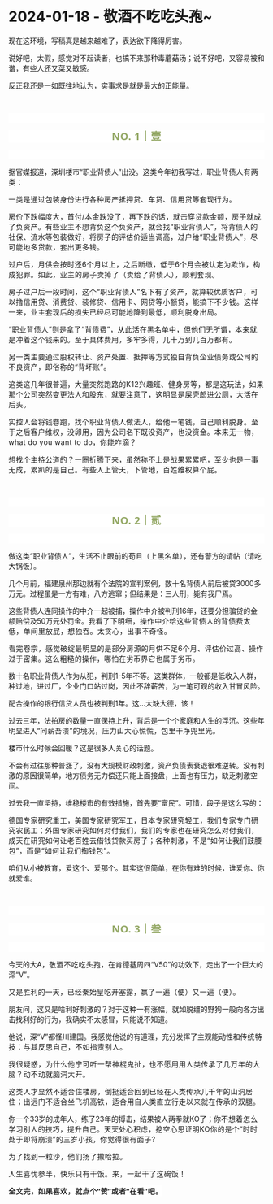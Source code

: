 # 2024-01-18 - 敬酒不吃吃头孢~

<p style="visibility: visible;">现在这环境，写稿真是越来越难了，表达欲下降得厉害。<br style="visibility: visible;"></p><p style="visibility: visible;">说好吧，太假，感觉对不起读者，也搞不来那种毒蘑菇汤；说不好吧，又容易被和谐，有些人还又菜又敏感。</p><p style="visibility: visible;">反正我还是一如既往地认为，实事求是就是最大的正能量。</p><p style="visibility: visible;"><br style="visibility: visible;"></p><p style="outline: 0px;font-family: system-ui, -apple-system, BlinkMacSystemFont, &quot;Helvetica Neue&quot;, &quot;PingFang SC&quot;, &quot;Hiragino Sans GB&quot;, &quot;Microsoft YaHei UI&quot;, &quot;Microsoft YaHei&quot;, Arial, sans-serif;letter-spacing: 0.544px;text-wrap: wrap;background-color: rgb(255, 255, 255);visibility: visible;"><br style="outline: 0px;visibility: visible;"></p><p style="outline: 0px;letter-spacing: 0.544px;text-wrap: wrap;color: rgb(34, 34, 34);font-family: -apple-system-font, system-ui, &quot;Helvetica Neue&quot;, &quot;PingFang SC&quot;, &quot;Hiragino Sans GB&quot;, &quot;Microsoft YaHei UI&quot;, &quot;Microsoft YaHei&quot;, Arial, sans-serif;background-color: rgb(255, 255, 255);text-align: center;visibility: visible;"><span style="outline: 0px;font-weight: bold;line-height: 25px;color: rgb(149, 169, 103);font-size: 20px;visibility: visible;">NO. 1｜壹</span></p><p style="outline: 0px;letter-spacing: 0.544px;text-wrap: wrap;color: rgb(34, 34, 34);font-family: -apple-system-font, system-ui, &quot;Helvetica Neue&quot;, &quot;PingFang SC&quot;, &quot;Hiragino Sans GB&quot;, &quot;Microsoft YaHei UI&quot;, &quot;Microsoft YaHei&quot;, Arial, sans-serif;background-color: rgb(255, 255, 255);text-align: center;visibility: visible;"><br style="outline: 0px;visibility: visible;"></p><p style="visibility: visible;">据官媒报道，深圳楼市“职业背债人”出没。这类今年初我写过，<span style="font-size: var(--articleFontsize); letter-spacing: 0.034em; visibility: visible;">职业背债人有两类：</span></p><p style="visibility: visible;"><span style="font-size: var(--articleFontsize); letter-spacing: 0.034em; visibility: visible;">一类是</span><span style="font-size: var(--articleFontsize); letter-spacing: 0.034em; visibility: visible;">通过包装身份进行各种房产抵押贷、车贷</span><span style="font-size: var(--articleFontsize); letter-spacing: 0.034em; visibility: visible;">、信用贷等套现行为</span><span style="font-size: var(--articleFontsize); letter-spacing: 0.034em; visibility: visible;">。</span></p><p style="visibility: visible;"><span style="font-size: var(--articleFontsize); letter-spacing: 0.034em; visibility: visible;">房价下跌幅度大，首付/本金跌没了，再下跌的话，就击穿贷款金额，房子就成了负资产。有些业主不想背负这个负资产，就会找“职业背债人”，将背债人的社保、流水等包装做好，将房子的评估价适当调高，过户给“职业背债人”，尽可能地多贷款，套出更多钱。</span></p><p style="visibility: visible;"><span style="font-size: var(--articleFontsize); letter-spacing: 0.034em; visibility: visible;">过户后，月供会按时还6个月以上，之后断缴，低于6个月会被认定为欺诈，构成犯罪。如此，<span style="letter-spacing: 0.578px; text-wrap: wrap; visibility: visible;">业主的</span><span style="letter-spacing: 0.578px; text-wrap: wrap; visibility: visible;">房子卖掉了</span><span style="letter-spacing: 0.578px; text-wrap: wrap; visibility: visible;">（卖给了背债人）</span><span style="letter-spacing: 0.578px; text-wrap: wrap; visibility: visible;">，顺利</span><span style="letter-spacing: 0.578px; text-wrap: wrap; visibility: visible;">套现。</span></span></p><p style="visibility: visible;"><span style="font-size: var(--articleFontsize); letter-spacing: 0.034em; visibility: visible;">房子过户后一段时间，这个“职业背债人”名下有了资产，就算较优质客户，可以撸信用贷、消费贷、装修贷、信用卡、网贷等小额贷，能搞下不少钱。这样一来，业主套现后的损失已经尽可能地降到最低，顺利脱身出局。</span></p><p style="visibility: visible;"><span style="font-size: var(--articleFontsize); letter-spacing: 0.034em; visibility: visible;">“职业背债人”则是拿了“背债费”，从此活在黑名单中，但他们无所谓，本来就是冲着这个钱来的。至于具体费用，多牢多得，几十万到几百万都有。</span></p><p style="visibility: visible;"><span style="font-size: var(--articleFontsize); letter-spacing: 0.034em; visibility: visible;">另一类主要通过股权转让、资产处置、抵押等方式独自背负企业债务或公司的不良资产，即俗称的“背坏账”。<br style="visibility: visible;"></span></p><p style="visibility: visible;"><span style="font-size: var(--articleFontsize); letter-spacing: 0.034em; visibility: visible;">这类这几年很普遍，大量突然跑路的K12兴趣班、健身房等，都是这玩法，如果那个公司突然变更法人和股东，就要注意了，这明显是屎壳郎进公厕，大活在后头。</span></p><p style="visibility: visible;"><span style="font-size: var(--articleFontsize); letter-spacing: 0.034em; visibility: visible;">实控人会将钱卷跑，找个职业背债人做法人，给他一笔钱，自己顺利脱身。</span><span style="font-size: var(--articleFontsize); letter-spacing: 0.034em; visibility: visible;">至于之后</span><span style="font-size: var(--articleFontsize); letter-spacing: 0.034em; visibility: visible;">客户维权，</span><span style="font-size: var(--articleFontsize); letter-spacing: 0.034em; visibility: visible;">没卵用，因为公司名下既没资产，也没资金。</span><span style="font-size: var(--articleFontsize); letter-spacing: 0.034em; visibility: visible;">本来无一物，what do you want to do，</span><span style="font-size: var(--articleFontsize); letter-spacing: 0.034em; visibility: visible;">你能咋滴？</span></p><p><span style="font-size: var(--articleFontsize);letter-spacing: 0.034em;">想找个主持公道的？一圈折腾下来，虽然称不上是战果累累吧，至少也是一事无成，累趴的是自己。有些人上管天，下管地，百姓维权算个屁。</span></p><p><br></p><p style="outline: 0px;font-family: system-ui, -apple-system, BlinkMacSystemFont, &quot;Helvetica Neue&quot;, &quot;PingFang SC&quot;, &quot;Hiragino Sans GB&quot;, &quot;Microsoft YaHei UI&quot;, &quot;Microsoft YaHei&quot;, Arial, sans-serif;letter-spacing: 0.544px;text-wrap: wrap;background-color: rgb(255, 255, 255);visibility: visible;"><br style="outline: 0px;visibility: visible;"></p><p style="outline: 0px;letter-spacing: 0.544px;text-wrap: wrap;color: rgb(34, 34, 34);font-family: -apple-system-font, system-ui, &quot;Helvetica Neue&quot;, &quot;PingFang SC&quot;, &quot;Hiragino Sans GB&quot;, &quot;Microsoft YaHei UI&quot;, &quot;Microsoft YaHei&quot;, Arial, sans-serif;background-color: rgb(255, 255, 255);text-align: center;visibility: visible;"><span style="outline: 0px;font-weight: bold;line-height: 25px;color: rgb(149, 169, 103);font-size: 20px;visibility: visible;">NO. 2｜贰</span></p><p style="outline: 0px;letter-spacing: 0.544px;text-wrap: wrap;color: rgb(34, 34, 34);font-family: -apple-system-font, system-ui, &quot;Helvetica Neue&quot;, &quot;PingFang SC&quot;, &quot;Hiragino Sans GB&quot;, &quot;Microsoft YaHei UI&quot;, &quot;Microsoft YaHei&quot;, Arial, sans-serif;background-color: rgb(255, 255, 255);text-align: center;visibility: visible;"><br style="outline: 0px;visibility: visible;"></p><p>做这类“职业背债人”，生活不止眼前的苟且（<span style="letter-spacing: 0.578px;text-wrap: wrap;">上</span><span style="letter-spacing: 0.578px;text-wrap: wrap;">黑名单）</span>，还有警方的请帖（请吃大锅饭）。<br></p><p>几个月前，福建泉州那边就有个法院的宣判案例，数十名背债人前后被贷3000多万元。过程虽是一方有难，八方逃窜；但结果是：三人刑，毙有我尸焉。</p><p>这些背债人连同操作的中介一起被捕，操作中介被判刑16年，还要分担骗贷的金额赔偿及50万元处罚金。<span style="font-size: var(--articleFontsize);letter-spacing: 0.034em;">我看了下明细</span><span style="font-size: var(--articleFontsize);letter-spacing: 0.034em;">，</span><span style="font-size: var(--articleFontsize);letter-spacing: 0.578px;">操作中介给这些背债人的</span><span style="font-size: var(--articleFontsize);letter-spacing: 0.578px;">背债费太低</span><span style="font-size: var(--articleFontsize);letter-spacing: 0.578px;">，</span><span style="font-size: var(--articleFontsize);letter-spacing: 0.578px;">单间里放屁，想独吞。</span><span style="font-size: var(--articleFontsize);letter-spacing: 0.578px;">太贪心，出事不奇怪</span><span style="font-size: var(--articleFontsize);letter-spacing: 0.578px;">。</span></p><p><span style="font-size: var(--articleFontsize);letter-spacing: 0.578px;"><span style="letter-spacing: 0.578px;">看完卷宗，感觉</span><span style="font-size: var(--articleFontsize);letter-spacing: 0.034em;">破绽最明显的是部分房源的</span><span style="font-size: var(--articleFontsize);letter-spacing: 0.034em;">月供</span><span style="font-size: var(--articleFontsize);letter-spacing: 0.034em;">不足6个月、评估价</span><span style="font-size: var(--articleFontsize);letter-spacing: 0.034em;">过高、</span><span style="font-size: var(--articleFontsize);letter-spacing: 0.034em;">操作</span><span style="font-size: var(--articleFontsize);letter-spacing: 0.034em;">过于密集</span><span style="font-size: var(--articleFontsize);letter-spacing: 0.034em;">。</span><span style="font-size: var(--articleFontsize);letter-spacing: 0.034em;">这么粗糙的操作，</span><span style="font-size: var(--articleFontsize);letter-spacing: 0.034em;">哪怕在劣币界它也属于劣币</span><span style="font-size: var(--articleFontsize);letter-spacing: 0.034em;">。</span></span><span style="letter-spacing: 0.578px;font-size: var(--articleFontsize);"></span></p><p>数十名职业背债人作为从犯，判刑1-5年不等。这类群体，一般都是低收入人群，种过地，进过厂，企业门口站过岗，因此不辞薪苦，为一笔可观的收入甘冒风险。</p><p>配合操作的银行信贷人员也被判刑1年。这...大缺大德，该！<span style="font-size: var(--articleFontsize);letter-spacing: 0.034em;"></span></p><p>过去三年，法拍房的数量一直保持上升，背后是一个个家庭和人生的浮沉。这些年明显进入“<span style="font-size: var(--articleFontsize);letter-spacing: 0.034em;">问薪吾溃”的境况，压力山大心慌慌，</span><span style="font-size: var(--articleFontsize);letter-spacing: 0.034em;">包里干净兜里光。</span></p><p>楼市什么时候会回暖？这是很多人关心的话题。<br></p><p>不会有过往那种普涨了，没有大规模财政刺激，资产负债表衰退很难逆转。没有刺激的原因很简单，地方债务无力偿还只能上面接盘，上面也有压力，缺乏刺激空间。</p><p>过去我一直坚持，维稳楼市的有效措施，首先要“富民”。可惜，段子是这么写的：</p><p><span style="font-size: var(--articleFontsize);letter-spacing: 0.034em;">德国专家研究重工，美国专家研究军工，日本专家研究轻工，我们专家专门研究农民工；</span><span style="font-size: var(--articleFontsize);letter-spacing: 0.034em;">外国专家研究如何对付我们，我们的专家也在研究怎么对付我们，成天在研究如何让老百姓去借钱贷款买房子</span><span style="font-size: var(--articleFontsize);letter-spacing: 0.034em;">；各种刺激，不是“如何让我们鼓腰包”，而是“如何让我们掏钱包”。</span></p><p>咱们从小被教育，爱这个、爱那个。其实这很简单，在你有难的时候，谁爱你、你就爱谁。</p><p><br></p><p style="outline: 0px;font-family: system-ui, -apple-system, BlinkMacSystemFont, &quot;Helvetica Neue&quot;, &quot;PingFang SC&quot;, &quot;Hiragino Sans GB&quot;, &quot;Microsoft YaHei UI&quot;, &quot;Microsoft YaHei&quot;, Arial, sans-serif;letter-spacing: 0.544px;text-wrap: wrap;background-color: rgb(255, 255, 255);visibility: visible;"><br style="outline: 0px;visibility: visible;"></p><p style="outline: 0px;letter-spacing: 0.544px;text-wrap: wrap;color: rgb(34, 34, 34);font-family: -apple-system-font, system-ui, &quot;Helvetica Neue&quot;, &quot;PingFang SC&quot;, &quot;Hiragino Sans GB&quot;, &quot;Microsoft YaHei UI&quot;, &quot;Microsoft YaHei&quot;, Arial, sans-serif;background-color: rgb(255, 255, 255);text-align: center;visibility: visible;"><span style="outline: 0px;font-weight: bold;line-height: 25px;color: rgb(149, 169, 103);font-size: 20px;visibility: visible;">NO. 3｜叁</span></p><p style="outline: 0px;letter-spacing: 0.544px;text-wrap: wrap;color: rgb(34, 34, 34);font-family: -apple-system-font, system-ui, &quot;Helvetica Neue&quot;, &quot;PingFang SC&quot;, &quot;Hiragino Sans GB&quot;, &quot;Microsoft YaHei UI&quot;, &quot;Microsoft YaHei&quot;, Arial, sans-serif;background-color: rgb(255, 255, 255);text-align: center;visibility: visible;"><br style="outline: 0px;visibility: visible;"></p><p>今天的大A，<span style="letter-spacing: 0.578px;text-wrap: wrap;">敬酒不吃吃头孢，</span>在肯德基周四“V50”的功效下，走出了一个巨大的深“V”。</p><p><span style="font-size: var(--articleFontsize);letter-spacing: 0.034em;">又是胜利的一天，已经</span><span style="font-size: var(--articleFontsize);letter-spacing: 0.034em;">秦始皇吃开塞露，赢了一遍（便）又一遍（便）。</span><span style="font-size: var(--articleFontsize);letter-spacing: 0.034em;"></span></p><p>朋友问，这又是啥利好刺激的？对于这种一有涨幅，就如脱缰的野狗一般向各方出击找利好的行为，我确实不太感冒，只能说不知道。</p><p>他说，深“V”都怪川建国。我感觉他说的有道理，充分发挥了主观能动性和<span style="letter-spacing: 0.578px;text-wrap: wrap;"></span><span style="letter-spacing: 0.578px;text-wrap: wrap;">传统特技</span><span style="letter-spacing: 0.578px;text-wrap: wrap;">：</span><span style="letter-spacing: 0.578px;text-wrap: wrap;">与其反思自己，不如指责别人</span><span style="letter-spacing: 0.578px;text-wrap: wrap;">。</span></p><p><span style="letter-spacing: 0.578px;text-wrap: wrap;"><span style="letter-spacing: 0.578px;text-wrap: wrap;">我很疑惑，为什么他宁可听一帮神棍鬼扯，也不愿用用人类传</span><span style="letter-spacing: 0.578px;text-wrap: wrap;">承了几万年的大脑？动不动就脑洞大开。</span></span></p><p style="letter-spacing: 0.578px;text-wrap: wrap;">这类人才显然不适合住楼房，倒挺适合回到已经在人类传承几千年的山洞居住；<span style="letter-spacing: 0.578px;font-size: var(--articleFontsize);">出远门不适合坐飞机高铁，适合</span><span style="letter-spacing: 0.578px;font-size: var(--articleFontsize);">用自人类直立行走以来就在传承的双腿。</span><span style="letter-spacing: 0.578px;font-size: var(--articleFontsize);"></span></p><p>你一个33岁的成年人，练了23年的搏击，结果被人两拳就KO了；<span style="font-size: var(--articleFontsize);letter-spacing: 0.034em;">你不想着怎么学习别人的技巧，提升自己。</span><span style="font-size: var(--articleFontsize);letter-spacing: 0.034em;">天天处心积虑，挖空心思证明KO你的是个“时时处于即将崩溃”的三岁小孩，你觉得很有面子?</span></p><p><span style="font-size: var(--articleFontsize);letter-spacing: 0.578px;">为了找到一粒沙，他们扬了撒哈拉。</span></p><p><span style="font-size: var(--articleFontsize);letter-spacing: 0.578px;">人生喜忧参半，快乐只有干饭。</span><span style="font-size: var(--articleFontsize);letter-spacing: 0.578px;">来，一起</span><span style="font-size: var(--articleFontsize);letter-spacing: 0.578px;">干了这碗饭！</span></p><p style="margin-bottom: 0px;"><span style="letter-spacing: 0.578px;text-wrap: wrap;"><strong style="outline: 0px;font-family: system-ui, -apple-system, BlinkMacSystemFont, &quot;Helvetica Neue&quot;, &quot;PingFang SC&quot;, &quot;Hiragino Sans GB&quot;, &quot;Microsoft YaHei UI&quot;, &quot;Microsoft YaHei&quot;, Arial, sans-serif;letter-spacing: 0.544px;text-wrap: wrap;background-color: rgb(255, 255, 255);color: rgb(34, 34, 34);font-size: 16px;"><span style="outline: 0px;font-size: 14px;">全文完，如果喜欢，就点个“赞”或者“在看”吧。</span></strong></span></p><p style="display: none;"><mp-style-type data-value="3"></mp-style-type></p>